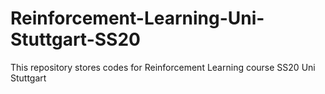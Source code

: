 # Reinforcement-Learning-Uni-Stuttgart-SS20
This repository stores codes for Reinforcement Learning course SS20 Uni Stuttgart
